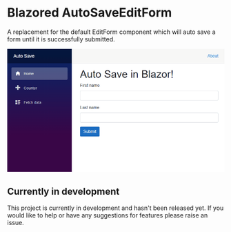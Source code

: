 # Blazored AutoSaveEditForm

A replacement for the default EditForm component which will auto save a form until it is successfully submitted.

![Screenshot of the component in action](screenshot.gif)

## Currently in development
This project is currently in development and hasn't been released yet. If you would like to help or have any suggestions for features please raise an issue.

